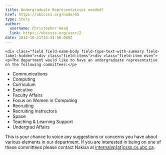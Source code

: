 ```yaml
---
title: Undergraduate Representatives needed! 
href: https://ubccsss.org/node/65
type: Story
author:
  username: Christopher Head
  link: https://ubccsss.org/user/2
date: 2012-10-21T22:34:00.000Z
---
```



    <div class="field field-name-body field-type-text-with-summary field-label-hidden"><div class="field-items"><div class="field-item even"><p>The department would like to have an undergraduate representative on the following committees:</p>
<ul>
<li>Communications
</li><li>Computing
</li><li>Curriculum
</li><li>Executive
</li><li>Faculty Affairs
</li><li>Focus on Women in Computing
</li><li>Recruiting
</li><li>Recruiting Instructors
</li><li>Space
</li><li>Teaching &amp; Learning Support
</li><li>Undergrad Affairs
</li></ul>
<p>This is your chance to voice any suggestions or concerns you have about various elements in our department.  If you are interested in being on one of these committees please contact Nakisa at <a href="/cdn-cgi/l/email-protection#640d0a1001160a0508121424071717174a07174a1106074a0705">internalvp[at]csss.cs.ubc.ca</a>.</p>
</div></div></div>    <footer>
          </footer>
    